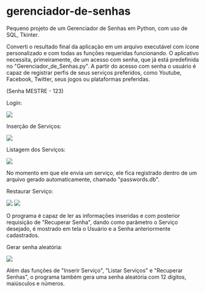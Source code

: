 # gerenciador-de-senhas
Pequeno projeto de um Gerenciador de Senhas em Python, com uso de SQL, Tkinter.

Converti o resultado final da aplicação em um arquivo executável com ícone personalizado e com todas as funções requeridas funcionando. 
O aplicativo necessita, primeiramente, de um acesso com senha, que já está predefinida no "Gerenciador_de_Senhas.py". A partir do acesso com senha o usuário é capaz de registrar perfis de seus serviços preferidos, como Youtube, Facebook, Twitter, seus jogos ou plataformas preferidas. 

(Senha MESTRE - 123)

Login:

![](https://user-images.githubusercontent.com/56975955/75189706-83868f00-572d-11ea-9498-b67b03e6d4db.png)

Inserção de Serviços:

![](https://user-images.githubusercontent.com/56975955/75190312-cc8b1300-572e-11ea-8812-c3a2c4109d3f.png)

Listagem dos Serviços:

![](https://user-images.githubusercontent.com/56975955/75190339-dad92f00-572e-11ea-84de-06d14b3edb65.png)

No momento em que ele envia um serviço, ele fica registrado dentro de um arquivo gerado automaticamente, chamado "passwords.db".

Restaurar Serviço:

![](https://user-images.githubusercontent.com/56975955/75190356-e6c4f100-572e-11ea-9184-7be472cb0672.png)
![](https://user-images.githubusercontent.com/56975955/75190377-ef1d2c00-572e-11ea-9e53-055b80f58b14.png)

O programa é capaz de ler as informações inseridas e com posterior requisição de "Recuperar Senha", dando como parâmetro o Serviço desejado, é mostrado em tela o Usuário e a Senha anteriormente cadastrados.

Gerar senha aleatória:

![](https://user-images.githubusercontent.com/56975955/75190396-f6dcd080-572e-11ea-93f3-f87ebb112819.png)

Além das funções de "Inserir Serviço", "Listar Serviços" e "Recuperar Senhas", o programa também gera uma senha aleatória com 12 dígitos, maiúsculos e números.

